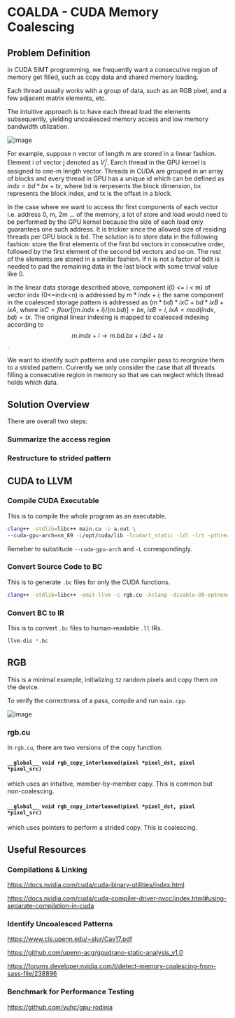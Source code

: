 # COALDA - CUDA Memory Coalescing

## Problem Definition
In CUDA SIMT programming, we frequently want a consecutive region of memory get filled, such as copy data and shared memory loading.

Each thread usually works with a group of data, such as an RGB pixel, and a few adjacent matrix elements, etc.

The intuitive approach is to have each thread load the elements subsequently, yielding uncoalesced memory access and low memory bandwidth utilization.

![image](https://github.com/zianglih/EECS583_Project/assets/40673516/c29dc0fe-c1b0-4880-be0f-222297b7720a)



For example, suppose n vector of length m are stored in a linear fashion. Element i of vector j denoted as $V_j^i$. Earch thread in the GPU kernel is assigned to one-m length vector. Threads in CUDA are grouped in an array of blocks and every thread in GPU has a unique id which can be defined as $indx = bd*bx +tx$, where bd is rerpesents the block dimension, bx represents the block index, and tx is the offset in a block.

In the case where we want to access thr first components of each vector i.e. address 0, m, 2m ... of the memory, a lot of store and load would need to be performed by the GPU kernel because the size of each load only guarantees one such address. It is trickier since the allowed size of residing threads per GPU block is bd. The solution is to store data in the following fashion: store the first elements of the first bd vectors in consecutive order, followed by the first element of the second bd vectors and so on. The rest of the elements are stored in a similar fashion. If n is not a factor of bdit is needed to pad the remaining data in the last block with some trivial value like 0.

In the linear data storage described above, component i(0 <= i < m) of vector indx (0<=indx<n) is addressed by $m * indx + i$; the same component in the coalesced storage pattern is addressed as $(m*bd)*ixC + bd * ixB + ixA$, where $ixC = floor[(m.indx + i)/(m.bd)]=bx$, $ixB=i$, $ixA=mod(indx,bd)=tx$.
The original linear indexing is mapped to coalesced indexing according to $$m.indx+i \rightarrow m.bd.bx+i.bd+tx$$.

We want to identify such patterns and use compiler pass to reorgnize them to a strided pattern.
Currently we only consider the case that all threads filling a consecutive region in memory so that we can neglect which thread holds which data.


## Solution Overview

There are overall two steps:

### Summarize the access region

### Restructure to strided pattern

## CUDA to LLVM

### Compile CUDA Executable
This is to compile the whole program as an executable.
```bash
clang++ -stdlib=libc++ main.cu -o a.out \
--cuda-gpu-arch=sm_89 -L/opt/cuda/lib -lcudart_static -ldl -lrt -pthread
```
Remeber to substitude ```--cuda-gpu-arch``` and ```-L``` correspondingly.
### Convert Source Code to BC
This is to generate ```.bc``` files for only the CUDA functions.
```bash
clang++ -stdlib=libc++ -emit-llvm -c rgb.cu -Xclang -disable-O0-optnone
```
### Convert BC to IR
This is to convert ```.bc``` files to human-readable ```.ll``` IRs.
```bash
llvm-dis *.bc
```

## RGB
This is a minimal example, initializing ```32``` random pixels and copy them on the device.

To verify the correctness of a pass, compile and run ```main.cpp```.

![image](https://github.com/zianglih/EECS583_Project/assets/52993433/88bfcad0-6f1a-4e49-8d31-1c58e497c5d8)


### rgb.cu
In ```rgb.cu```, there are two versions of the copy function:
#### ```__global__ void rgb_copy_interleaved(pixel *pixel_dst, pixel *pixel_src)```
which uses an intuitive, member-by-member copy.
This is common but non-coalescing.
#### ```__global__ void rgb_copy_interleaved(pixel *pixel_dst, pixel *pixel_src)```
which uses pointers to perform a strided copy.
This is coalescing.


## Useful Resources
### Compilations & Linking
https://docs.nvidia.com/cuda/cuda-binary-utilities/index.html

https://docs.nvidia.com/cuda/cuda-compiler-driver-nvcc/index.html#using-separate-compilation-in-cuda
### Identify Uncoalesced Patterns
https://www.cis.upenn.edu/~alur/Cav17.pdf

https://github.com/upenn-acg/gpudrano-static-analysis_v1.0

https://forums.developer.nvidia.com/t/detect-memory-coalescing-from-sass-file/238896

### Benchmark for Performance Testing
https://github.com/yuhc/gpu-rodinia
